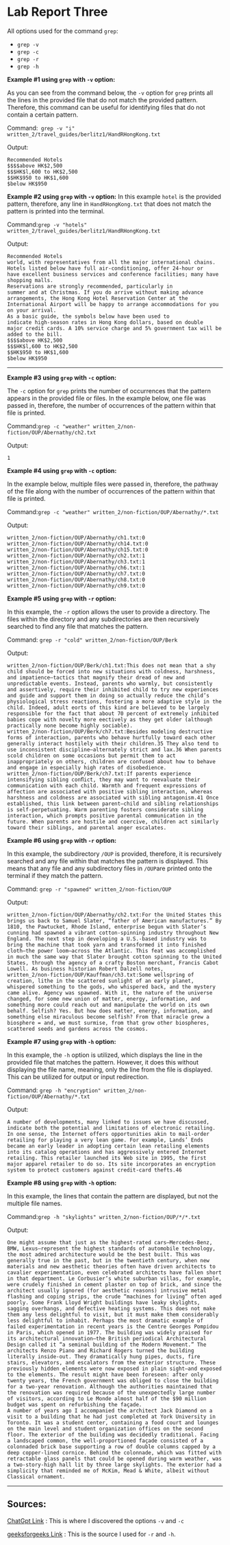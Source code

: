 # Lab Report Three


All options used for the command ```grep```:
- ```grep -v``` 
- ```grep -c```
- ```grep -r```
- ```grep -h```


**Example #1 using ```grep``` with ```-v``` option:**

As you can see from the command below, the ```-v``` option for ```grep``` prints all the lines in the provided file that do not match the provided pattern. Therefore, this command can be useful for identifying files that do not contain a certain pattern.

Command:``` grep -v "i" written_2/travel_guides/berlitz1/HandRHongKong.txt```

Output:
```
Recommended Hotels
$$$$above HK$2,500
$$$HK$l,600 to HK$2,500
$$HK$950 to HK$1,600
$below HK$950
```
**Example #2 using ```grep``` with ```-v``` option:**
In this example ```hotel``` is the provided pattern, therefore, any line in ```HandRHongKong.txt``` that does not match the pattern is printed into the terminal.

Command:```grep -v "hotels" written_2/travel_guides/berlitz1/HandRHongKong.txt```

Output:
```
Recommended Hotels
world, with representatives from all the major international chains.
Hotels listed below have full air-conditioning, offer 24-hour or
have excellent business services and conference facilities; many have
shopping malls.
Reservations are strongly recommended, particularly in
summer and at Christmas. If you do arrive without making advance
arrangements, the Hong Kong Hotel Reservation Center at the
International Airport will be happy to arrange accommodations for you
on your arrival.
As a basic guide, the symbols below have been used to
indicate high-season rates in Hong Kong dollars, based on double
major credit cards. A 10% service charge and 5% government tax will be
added to the bill.
$$$$above HK$2,500
$$$HK$l,600 to HK$2,500
$$HK$950 to HK$1,600
$below HK$950
```
-----------------------------------------------------
**Example #3 using ```grep``` with ```-c``` option:**

The ```-c``` option for ```grep``` prints the number of occurrences that the pattern appears in the provided file or files. In the example below, one file was passed in, therefore, the number of occurrences of the pattern within that file is printed. 

Command:```grep -c "weather" written_2/non-fiction/OUP/Abernathy/ch2.txt```

Output: 
```
1
```
**Example #4 using ```grep``` with ```-c``` option:**

In the example below, multiple files were passed in, therefore, the pathway of the file along with the number of occurrences of the pattern within that file is printed. 

Command:```grep -c "weather" written_2/non-fiction/OUP/Abernathy/*.txt```

Output:
```
written_2/non-fiction/OUP/Abernathy/ch1.txt:0
written_2/non-fiction/OUP/Abernathy/ch14.txt:0
written_2/non-fiction/OUP/Abernathy/ch15.txt:0
written_2/non-fiction/OUP/Abernathy/ch2.txt:1
written_2/non-fiction/OUP/Abernathy/ch3.txt:1
written_2/non-fiction/OUP/Abernathy/ch6.txt:1
written_2/non-fiction/OUP/Abernathy/ch7.txt:0
written_2/non-fiction/OUP/Abernathy/ch8.txt:0
written_2/non-fiction/OUP/Abernathy/ch9.txt:0
```


**Example #5 using ```grep``` with ```-r``` option:**

In this example, the ```-r``` option allows the user to provide a directory. The files within the directory and any subdirectories are then recursively searched to find any file that matches the pattern. 

Command: ```grep -r "cold" written_2/non-fiction/OUP/Berk```

Output:
```
written_2/non-fiction/OUP/Berk/ch1.txt:This does not mean that a shy child should be forced into new situations with coldness, harshness, and impatience—tactics that magnify their dread of new and unpredictable events. Instead, parents who warmly, but consistently and assertively, require their inhibited child to try new experiences and guide and support them in doing so actually reduce the child’s physiological stress reactions, fostering a more adaptive style in the child. Indeed, adult eorts of this kind are believed to be largely responsible for the fact that about 70 percent of extremely inhibited babies cope with novelty more eectively as they get older (although practically none become highly sociable).
written_2/non-fiction/OUP/Berk/ch7.txt:Besides modeling destructive forms of interaction, parents who behave hurtfully toward each other generally interact hostilely with their children.35 They also tend to use inconsistent discipline—alternately strict and lax.36 When parents scold children on some occasions but permit them to act inappropriately on others, children are confused about how to behave and engage in especially high rates of disobedience.
written_2/non-fiction/OUP/Berk/ch7.txt:If parents experience intensifying sibling conﬂict, they may want to reevaluate their communication with each child. Warmth and frequent expressions of affection are associated with positive sibling interaction, whereas harshness and coldness are associated with sibling antagonism.41 Once established, this link between parent–child and sibling relationships is self-perpetuating. Warm parenting fosters considerate sibling interaction, which prompts positive parental communication in the future. When parents are hostile and coercive, children act similarly toward their siblings, and parental anger escalates.
```
**Example #6 using ```grep``` with ```-r``` option:**

In this example, the subdirectory ```/OUP``` is provided, therefore, it is recursively searched and any file within that matches the pattern is displayed. This means that any file and any subdirectory files in ```/OUP```are printed onto the terminal if they match the pattern.

Command: ```grep -r "spawned" written_2/non-fiction/OUP```

Output: 
```
written_2/non-fiction/OUP/Abernathy/ch2.txt:For the United States this brings us back to Samuel Slater, “father of American manufactures.” By 1810, the Pawtucket, Rhode Island, enterprise begun with Slater’s cunning had spawned a vibrant cotton-spinning industry throughout New England. The next step in developing a U.S.-based industry was to bring the machine that took yarn and transformed it into finished cloth—the power loom—across the Atlantic. This feat was accomplished in much the same way that Slater brought cotton spinning to the United States, through the agency of a crafty Boston merchant, Francis Cabot Lowell. As business historian Robert Dalzell notes,
written_2/non-fiction/OUP/Kauffman/ch3.txt:Some wellspring of creation, lithe in the scattered sunlight of an early planet, whispered something to the gods, who whispered back, and the mystery came alive. Agency was spawned. With it, the nature of the universe changed, for some new union of matter, energy, information, and something more could reach out and manipulate the world on its own behalf. Selfish? Yes. But how does matter, energy, information, and something else miraculous become selfish? From that miracle grew a biosphere = and, we must surmise, from that grow other biospheres, scattered seeds and gardens across the cosmos.
```

**Example #7 using ```grep``` with ```-h``` option:**

In this example, the ```-h``` option is utilized, which displays the line in the provided file that matches the pattern. However, it does this without displaying the file name, meaning, only the line from the file is displayed. This can be utilized for output or input redirection.

Command: ```grep -h "encryption" written_2/non-fiction/OUP/Abernathy/*.txt```

Output:
```
A number of developments, many linked to issues we have discussed, indicate both the potential and limitations of electronic retailing. In one sense, the Internet offers opportunities akin to mail-order retailing for playing a very lean game. For example, Lands’ Ends became an early leader in adopting certain lean retailing elements into its catalog operations and has aggressively entered Internet retailing. This retailer launched its Web site in 1995, the first major apparel retailer to do so. Its site incorporates an encryption system to protect customers against credit-card thefts.46
```

**Example #8 using ```grep``` with ```-h``` option:**

In this example, the lines that contain the pattern are displayed, but not the multiple file names.

Command:```grep -h "skylights" written_2/non-fiction/OUP/*/*.txt```

Output: 
```
One might assume that just as the highest-rated cars—Mercedes-Benz, BMW, Lexus—represent the highest standards of automobile technology, the most admired architecture would be the best built. This was generally true in the past, but in the twentieth century, when new materials and new aesthetic theories often have driven architects to cavalier experimentation, even celebrated architects have fallen short in that department. Le Corbusier’s white suburban villas, for example, were crudely finished in cement plaster on top of brick, and since the architect usually ignored (for aesthetic reasons) intrusive metal flashing and coping strips, the crude “machines for living” often aged poorly. Some Frank Lloyd Wright buildings have leaky skylights, sagging overhangs, and defective heating systems. This does not make them any less delightful to visit, but it must make them considerably less delightful to inhabit. Perhaps the most dramatic example of failed experimentation in recent years is the Centre Georges Pompidou in Paris, which opened in 1977. The building was widely praised for its architectural innovation—the British periodical Architectural Design called it “a seminal building of the Modern Movement.” The architects Renzo Piano and Richard Rogers turned the building literally inside-out. They dramatically hung pipes, ducts, fire stairs, elevators, and escalators from the exterior structure. These previously hidden elements were now exposed in plain sight—and exposed to the elements. The result might have been foreseen: after only twenty years, the French government was obliged to close the building for a two-year renovation. Although the authorities maintained that the renovation was required because of the unexpectedly large number of visitors, according to Le Monde almost half of the $90 million budget was spent on refurbishing the façade.
A number of years ago I accompanied the architect Jack Diamond on a visit to a building that he had just completed at York University in Toronto. It was a student center, containing a food court and lounges on the main level and student organization offices on the second floor. The exterior of the building was decidedly traditional. Facing a landscaped common, the well-proportioned façade consisted of a colonnaded brick base supporting a row of double columns capped by a deep copper-lined cornice. Behind the colonnade, which was fitted with retractable glass panels that could be opened during warm weather, was a two-story-high hall lit by three large skylights. The exterior had a simplicity that reminded me of McKim, Mead & White, albeit without Classical ornament.
```

----
## Sources:
[ChatGpt Link](https://openai.com/blog/chatgpt/) : 
This is where I discovered the options ```-v``` and ```-c```

[geeksforgeeks Link](https://www.geeksforgeeks.org/grep-command-in-unixlinux/) :
This is the source I used for ```-r``` and ```-h```.
